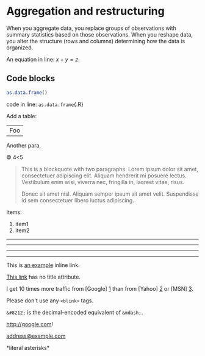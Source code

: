 # Aggregation and restructuring
When you aggregate data, you replace groups of observations with
summary statistics based on those observations. When you reshape data,
you alter the structure (rows and columns) determining how the data is
organized.

An equation in line: $x+y=z$.

Code blocks
-----------
```R
as.data.frame()
```

code in line: `as.data.frame`{.R}

Add a table:

<table>
	<tr>
		<td>Foo</td>
	</tr>
</table>

Another para.

&copy;
4<5

> This is a blockquote with two paragraphs. Lorem ipsum dolor sit amet,
> consectetuer adipiscing elit. Aliquam hendrerit mi posuere lectus.
> Vestibulum enim wisi, viverra nec, fringilla in, laoreet vitae, risus.
>
> Donec sit amet nisl. Aliquam semper ipsum sit amet velit. Suspendisse
> id sem consectetuer libero luctus adipiscing.

Items:

1. item1
2. item2

* * *

***

*****

---

This is [an example](http://example.com/ "Title") inline link.

[This link](http://example.net/) has no title attribute.

I get 10 times more traffic from [Google] [1] than from
[Yahoo] [2] or [MSN] [3].

  [1]: http://google.com/        "Google"
  [2]: http://search.yahoo.com/  "Yahoo Search"
  [3]: http://search.msn.com/    "MSN Search"

Please don't use any `<blink>` tags.

`&#8212;` is the decimal-encoded equivalent of `&mdash;`.

<http://google.com>!

<address@example.com>


\*literal asterisks\*
